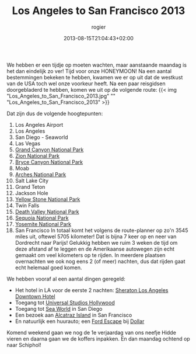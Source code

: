 ﻿---
title: Los Angeles to San Francisco 2013
author: rogier
type: post
date: 2013-08-15T21:04:43+02:00
url: /weblog/2013/08/15/los-angeles-to-san-francisco-2013/
commentFolder: 2013-08-15-los-angeles-to-san-francisco-2013
categories:
- Vakantie
tags:
- Amerika
- Honeymoon
- westkust
resources:
- src: Los_Angeles_to_San_Francisco_2013.jpg
  title: Los_Angeles_to_San_Francisco_2013

---
We hebben er een tijdje op moeten wachten, maar aanstaande maandag is het dan eindelijk zo ver!  Tijd voor onze HONEYMOON!
Na een aantal bestemmingen bekeken te hebben, kwamen we er op uit dat de westkust van de USA toch wel onze voorkeur heeft. Na een paar reisgidsen doorgebladerd te hebben, komen we uit op de volgende route:
{{< img "Los_Angeles_to_San_Francisco_2013.jpg" ""  "Los_Angeles_to_San_Francisco_2013" >}}

Dat zijn dus de volgende hoogtepunten:


1.  Los Angeles Airport
2.  Los Angeles
3.  San Diego - Seaworld
4.  Las Vegas
5.  [Grand Canyon National Park](www.nps.gov/grca/)
6.  [Zion National Park](http://www.nps.gov/zion/)
7.  [Bryce Canyon National Park](http://www.nps.gov/brca/‎)
8.  Moab
9.  [Arches National Park](http://www.nps.gov/arch/)
10.  Salt Lake City
11.  Grand Teton
12.  Jackson Hole
13.  [Yellow Stone National Park](http://www.nps.gov/yell/‎)
14.  Twin Falls
15.  [Death Valley National Park](http://www.nps.gov/deva/‎)
16.  [Sequoia National Park](http://www.nps.gov/seki/)
17.  [Yosemite National Park](http://www.nps.gov/yose/)
18.  San Francisco
In totaal komt het volgens de route-planner op zo'n 3545 miles uit, oftewel 5705 kilometer! Dat is bijna 7 keer op en neer van Dordrecht naar Parijs! Gelukkig hebben we ruim 3 weken de tijd om deze afstand af te leggen en de Amerikaanse autowegen zijn echt gemaakt om veel kilometers op te rijden. In meerdere plaatsen overnachten we ook nog eens 2 (of meer) nachten, dus dat rijden gaat echt helemaal goed komen.

We hebben vooraf al een aantal dingen geregeld:


*   Het hotel in LA voor de eerste 2 nachten: [Sheraton Los Angeles Downtown Hotel](http://www.sheratonlosangelesdowntown.com/)
*   Toegang tot [Universal Studios Hollywood](http://www.universalstudioshollywood.com/)
*   Toegang tot [Sea World](http://seaworldparks.com/en/seaworld-sandiego) in San Diego
*   Een bezoek aan [Alcatraz Island](http://nps.gov/alcatraz) in San Francisco
*   En natuurlijk een huurauto; een [Ford Escape](http://www.ford.com/suvs/escape/) bij [Dollar](http://www.dollar.com)

Komend weekend gaan we nog de 1e verjaardag van ons neefje Hidde vieren en daarna gaan we de koffers inpakken. En dan maandag ochtend op naar Schiphol!
